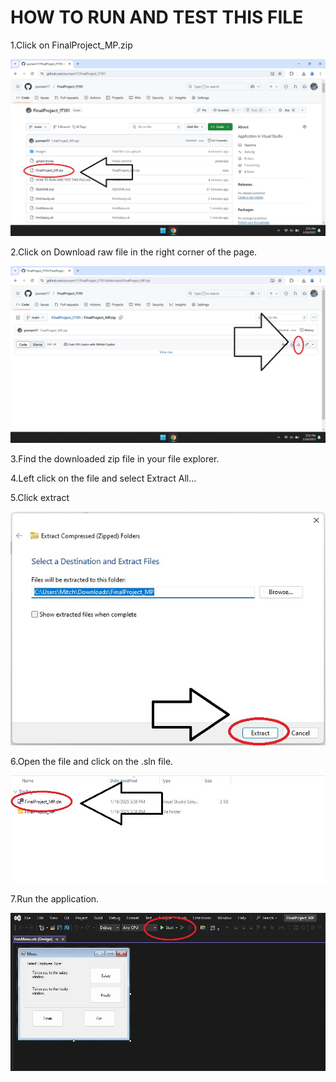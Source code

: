 <!DOCTYPE html>
<html>
<head>
<h1>HOW TO RUN AND TEST THIS FILE</h1>
</head>
<body>
<p>1.Click on FinalProject_MP.zip</p>
<img src="/images/imgIT1010.jpg" alt="click on FinalProject_MP.zip" title="click FinalProject_MP.zip">
<p>2.Click on Download raw file in the right corner of the page.</p>
<img src="/images/imgIT1011.jpg" alt="click on Download raw file" title="click Download raw file">
<p>3.Find the downloaded zip file in your file explorer.</p>
<p>4.Left click on the file and select Extract All...</p>
<p>5.Click extract</p>
<img src="/images/imgIT1012.jpg" alt="click extract" title="click extract">
<p>6.Open the file and click on the .sln file.</p>
<img src="/images/imgIT1013.jpg" alt="open file click .sln file" title="click .sln file">
<p>7.Run the application.</p>
<img src="/images/imgIT1014.jpg" alt="run the application" title="click start">
</body>
</html>
